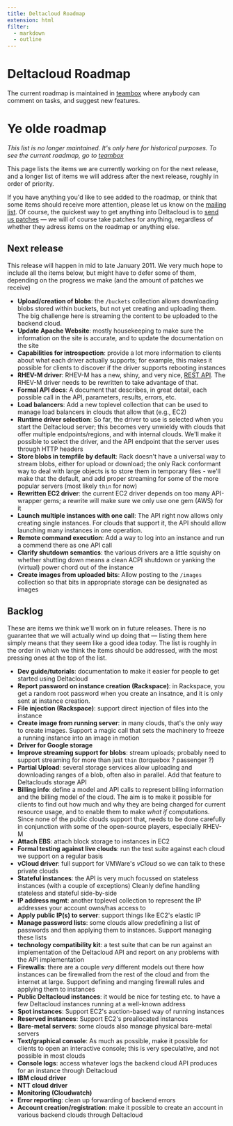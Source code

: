 ```yaml
---
title: Deltacloud Roadmap
extension: html
filter:
  - markdown
  - outline
---
```


# Deltacloud Roadmap

The current roadmap is maintained in
[teambox](https://teambox.com/projects/deltacloud/task_lists) where anybody
can comment on tasks, and suggest new features.

# Ye olde roadmap

*This list is no longer maintained. It's only here for historical
purposes. To see the current roadmap, go to
[teambox](https://teambox.com/projects/deltacloud/task_lists)*

This page lists the items we are currently working on for the next release,
and a longer list of items we will address after the next release, roughly
in order of priority.

If you have anything you'd like to see added to the roadmap, or think that
some items should receive more attention, please let us know on the
[mailing list][1]. Of course, the quickest way to get anything into
Deltacloud is to [send us patches][2] &mdash; we will of course take patches
for anything, regardless of whether they adress items on the roadmap or
anything else.

[1]: /contribute.html
[2]: /contribute.html


<toc numbering="off" toc_style="ul" toc_range='h2-h3' />

## Next release

This release will happen in mid to late January 2011. We very much hope to
include all the items below, but might have to defer some of them,
depending on the progress we make (and the amount of patches we receive)

* __Upload/creation of blobs__: the `/buckets` collection allows
  downloading blobs stored within buckets, but not yet creating and
  uploading them. The big challenge here is streaming the content to be
  uploaded to the backend cloud.
* __Update Apache Website__: mostly housekeeping to make sure the
  information on the site is accurate, and to update the documentation on
  the site
* __Capabilities for introspection__: provide a lot more information to
  clients about what each driver actually supports; for example, this makes
  it possible for clients to discover if the driver supports rebooting
  instances
* __RHEV-M driver__: RHEV-M has a new, shiny, and very nice,
  [REST API](http://markmc.fedorapeople.org/rhevm-api/en-US/html/index.html). The
  RHEV-M driver needs to be rewritten to take advantage of that.
* __Formal API docs__: A document that describes, in great detail, each
  possible call in the API, parameters, results, errors, etc.
* __Load balancers__: Add a new toplevel collection that can be used to
  manage load balancers in clouds that allow that (e.g., EC2)
* __Runtime driver selection__: So far, the driver to use is selected when
  you start the Deltacloud server; this becomes very unwieldy with clouds
  that offer multiple endpoints/regions, and with internal clouds. We'll
  make it possible to select the driver, and the API endpoint that the
  server uses through HTTP headers
* __Store blobs in tempfile by default__: Rack doesn't have a universal way
  to stream blobs, either for upload or download; the only Rack conformant
  way to deal with large objects is to store them in temporary files -
  we'll make that the default, and add proper streaming for some of the
  more popular servers (most likely `thin` for now)
* __Rewritten EC2 driver__: the current EC2 driver depends on too many
  API-wrapper gems; a rewrite will make sure we only use one gem (AWS) for
  it
* __Launch multiple instances with one call__: The API right now allows
  only creating single instances. For clouds that support it, the API
  should allow launching many instances in one operation.
* __Remote command execution__: Add a way to log into an instance and run a
  commend there as one API call
* __Clarify shutdown semantics__: the various drivers are a little squishy
  on whether shutting down means a clean ACPI shutdown or yanking the
  (virtual) power chord out of the instance
* __Create images from uploaded bits__: Allow posting to the `/images`
  collection so that bits in appropriate storage can be designated as
  images

## Backlog

These are items we think we'll work on in future releases. There is no
guarantee that we will actually wind up doing that &mdash; listing them
here simply means that they seem like a good idea today. The list is
roughly in the order in which we think the items should be addressed, with
the most pressing ones at the top of the list.

* __Dev guide/tutorials__: documentation to make it easier for people to
  get started using Deltacloud
* __Report password on instance creation (Rackspace)__: in Rackspace, you
  get a random root password when you create an insatnce, and it is only
  sent at instance creation.
* __File injection (Rackspace)__: support direct injection of files into
  the instance
* __Create image from running server__: in many clouds, that's the only way
  to create images. Support a magic call that sets the machinery to freeze
  a running instance into an image in motion
* __Driver for Google storage__
* __Improve streaming support for blobs__: stream uploads; probably need to
  support streaming for more than just `thin` (torquebox ? passenger ?)
* __Partial Upload__: several storage services allow uploading and
  downloading ranges of a blob, often also in parallel. Add that feature to
  Deltaclouds storage API
* __Billing info__: define a model and API calls to represent billing
  information and the billing model of the cloud. The aim is to make it
  possible for clients to find out how much and why they are being charged
  for current resource usage, and to enable them to make _what if_
  computations. Since none of the public clouds support that, needs to be
  done carefully in conjunction with some of the open-source players,
  especially RHEV-M
* __Attach EBS__: attach block storage to instances in EC2
* __Formal testing against live clouds__: run the test suite against each
  cloud we support on a regular basis
* __vCloud driver__: full support for VMWare's _vCloud_ so we can talk to
  these private clouds
* __Stateful instances__: the API is very much focussed on stateless
  instances (with a couple of exceptions) Cleanly define handling stateless
  and stateful side-by-side
* __IP address mgmt__: another toplevel collection to represent the IP
  addresses your account owns/has access to
* __Apply public IP(s) to server__: support things like EC2's elastic IP
* __Manage password lists__: some clouds allow predefining a list of
  passwords and then applying them to instances. Support managing these
  lists
* __technology compatibility kit__: a test suite that can be run against an
  implementation of the Deltacloud API and report on any problems with the
  API implementation
* __Firewalls__: there are a couple _very_ different models out there how
  instances can be firewalled from the rest of the cloud and from the
  internet at large. Support defining and manging firewall rules and
  applying them to instances
* __Public Deltacloud instances__: it would be nice for testing etc. to
  have a few Deltacloud instances running at a well-known address
* __Spot instances__: Support EC2's auction-based way of running instances
* __Reserved instances__: Support EC2's preallocated instances
* __Bare-metal servers__: some clouds also manage physical bare-metal
  servers
* __Text/graphical console__: As much as possible, make it possible for
  clients to open an interactive console; this is very speculative, and not
  possible in most clouds
* __Console logs__: access whatever logs the backend cloud API produces for
  an instance through Deltacloud
* __IBM cloud driver__
* __NTT cloud driver__
* __Monitoring (Cloudwatch)__
* __Error reporting__: clean up forwarding of backend errors
* __Account creation/registration__: make it possible to create an account
  in various backend clouds through Deltacloud
